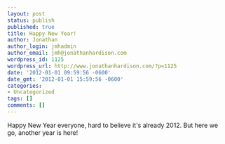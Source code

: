 ```yaml
---
layout: post
status: publish
published: true
title: Happy New Year!
author: Jonathan
author_login: jmhadmin
author_email: jmh@jonathanhardison.com
wordpress_id: 1125
wordpress_url: http://www.jonathanhardison.com/?p=1125
date: '2012-01-01 09:59:56 -0600'
date_gmt: '2012-01-01 15:59:56 -0600'
categories:
- Uncategorized
tags: []
comments: []
---
```

Happy New Year everyone, hard to believe it's already 2012. But here we go, another year is here!
